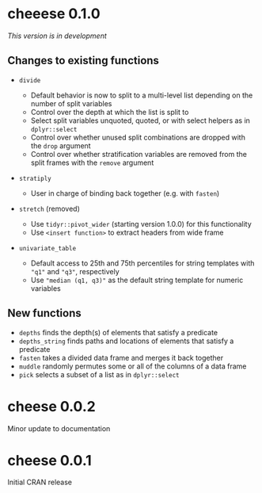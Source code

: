 # cheeese 0.1.0

_This version is in development_

## Changes to existing functions

* `divide`

  - Default behavior is now to split to a multi-level list depending on the number of split variables
  - Control over the depth at which the list is split to
  - Select split variables unquoted, quoted, or with select helpers as in `dplyr::select`
  - Control over whether unused split combinations are dropped with the `drop` argument
  - Control over whether stratification variables are removed from the split frames with the `remove` argument
  
* `stratiply`

  - User in charge of binding back together (e.g. with `fasten`)

* `stretch` (removed)

  - Use `tidyr::pivot_wider` (starting version 1.0.0) for this functionality
  - Use `<insert function>` to extract headers from wide frame

* `univariate_table`

  - Default access to 25th and 75th percentiles for string templates with `"q1"` and `"q3"`, respectively
  - Use `"median (q1, q3)"` as the default string template for numeric variables

## New functions

* `depths` finds the depth(s) of elements that satisfy a predicate
* `depths_string` finds paths and locations of elements that satisfy a predicate
* `fasten` takes a divided data frame and merges it back together
* `muddle` randomly permutes some or all of the columns of a data frame
* `pick` selects a subset of a list as in `dplyr::select`

# cheese 0.0.2

Minor update to documentation

# cheese 0.0.1

Initial CRAN release